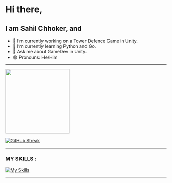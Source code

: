   # Hi there,
  ## I am Sahil Chhoker, and
  - 🔭 I’m currently working on a Tower Defence Game in Unity.
  - 🌱 I’m currently learning Python and Go.
  - 💬 Ask me about GameDev in Unity.
  - 😄 Pronouns: He/Him 
----
<a href="https://github.com/sahil-chhoker/github-readme-stats">
  <img height=200 align="center" src="https://github-readme-stats.vercel.app/api?username=sahil-chhoker&show_icons=true&theme=dark" />
</a>

[![GitHub Streak](http://github-readme-streak-stats.herokuapp.com?user=sahil-chhoker&theme=dark&background=000000)](https://git.io/streak-stats)

----

### MY SKILLS : 
[![My Skills](https://skillicons.dev/icons?i=cs,python,go,unity,dotnet,git,github,discord,ps)](https://skillicons.dev)

---

<!--
**Sahil-Chhoker/Sahil-Chhoker** is a ✨ _special_ ✨ repository because its `README.md` (this file) appears on your GitHub profile.

Here are some ideas to get you started:

- 🔭 I’m currently working on ...
- 🌱 I’m currently learning ...

- 🤔 I’m looking for help with ...
- 💬 Ask me about ...
- ⚡ Fun fact: ...
-->
